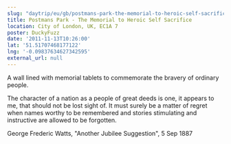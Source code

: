 ```yaml
---
slug: "daytrip/eu/gb/postmans-park-the-memorial-to-heroic-self-sacrifice"
title: Postmans Park - The Memorial to Heroic Self Sacrifice
location: City of London, UK, EC1A 7
poster: DuckyFuzz
date: '2011-11-13T10:26:00'
lat: '51.51707468177122'
lng: '-0.09837634627342595'
external_url: null
---
```


A wall lined with memorial tablets to commemorate the bravery of ordinary people.

The character of a nation as a people of great deeds is one, it appears to me, that should not be lost sight of. It must surely be a matter of regret when names worthy to be remembered and stories stimulating and instructive are allowed to be forgotten.

George Frederic Watts, "Another Jubilee Suggestion", 5 Sep 1887

